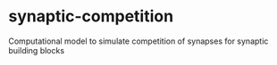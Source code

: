 # synaptic-competition
Computational model to simulate competition of synapses for synaptic building blocks
